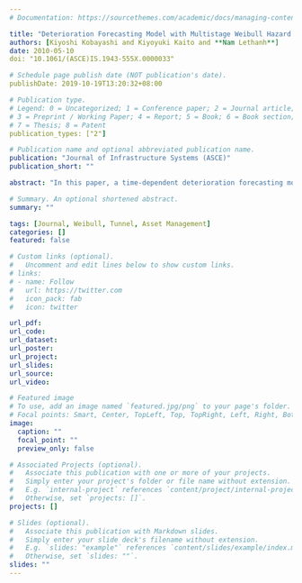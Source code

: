 ```yaml
---
# Documentation: https://sourcethemes.com/academic/docs/managing-content/

title: "Deterioration Forecasting Model with Multistage Weibull Hazard Functions"
authors: [Kiyoshi Kobayashi and Kiyoyuki Kaito and **Nam Lethanh**]
date: 2010-05-10
doi: "10.1061/(ASCE)IS.1943-555X.0000033"

# Schedule page publish date (NOT publication's date).
publishDate: 2019-10-19T13:20:32+08:00

# Publication type.
# Legend: 0 = Uncategorized; 1 = Conference paper; 2 = Journal article;
# 3 = Preprint / Working Paper; 4 = Report; 5 = Book; 6 = Book section;
# 7 = Thesis; 8 = Patent
publication_types: ["2"]

# Publication name and optional abbreviated publication name.
publication: "Journal of Infrastructure Systems (ASCE)"
publication_short: ""

abstract: "In this paper, a time-dependent deterioration forecasting model is presented. In the model the deterioration process is described by transition probabilities, which are conditional upon actual in-service duration. The model is formulated by the multistage Weibull hazard model defined by using multiple Weibull hazard functions. The model can be estimated based upon inspection data that are obtained at discrete points in time. The applicability of the model and the estimation methodology presented in this paper are investigated against an empirical data set of highway utilities in the real world."

# Summary. An optional shortened abstract.
summary: ""

tags: [Journal, Weibull, Tunnel, Asset Management]
categories: []
featured: false

# Custom links (optional).
#   Uncomment and edit lines below to show custom links.
# links:
# - name: Follow
#   url: https://twitter.com
#   icon_pack: fab
#   icon: twitter

url_pdf:
url_code:
url_dataset:
url_poster:
url_project:
url_slides:
url_source:
url_video:

# Featured image
# To use, add an image named `featured.jpg/png` to your page's folder.
# Focal points: Smart, Center, TopLeft, Top, TopRight, Left, Right, BottomLeft, Bottom, BottomRight.
image:
  caption: ""
  focal_point: ""
  preview_only: false

# Associated Projects (optional).
#   Associate this publication with one or more of your projects.
#   Simply enter your project's folder or file name without extension.
#   E.g. `internal-project` references `content/project/internal-project/index.md`.
#   Otherwise, set `projects: []`.
projects: []

# Slides (optional).
#   Associate this publication with Markdown slides.
#   Simply enter your slide deck's filename without extension.
#   E.g. `slides: "example"` references `content/slides/example/index.md`.
#   Otherwise, set `slides: ""`.
slides: ""
---
```

